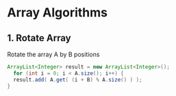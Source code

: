 # Array Algorithms

## 1. Rotate Array

Rotate the array A by B positions

```java
ArrayList<Integer> result = new ArrayList<Integer>();
  for (int i = 0; i < A.size(); i++) {
  result.add( A.get( (i + B) % A.size() ) );
}
```

